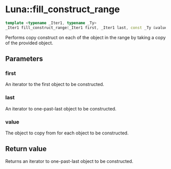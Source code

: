 # Luna::fill_construct_range

```c++
template <typename _Iter1, typename _Ty>
_Iter1 fill_construct_range(_Iter1 first, _Iter1 last, const _Ty &value)
```

Performs copy construct on each of the object in the range by taking a copy of the provided object. 



## Parameters
### first
An iterator to the first object to be constructed. 

### last
An iterator to one-past-last object to be constructed. 

### value
The object to copy from for each object to be constructed. 

## Return value
Returns an iterator to one-past-last object to be constructed. 

